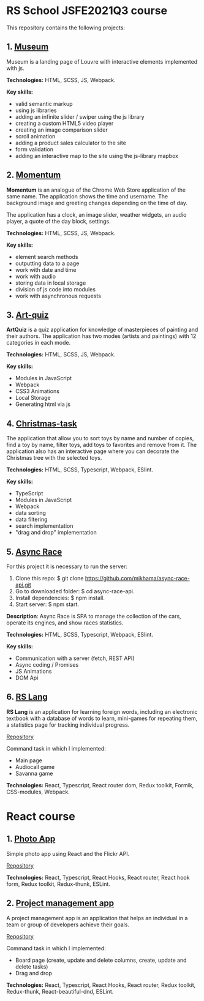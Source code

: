 # RS School JSFE2021Q3 course

This repository contains the following projects:

## 1. [Museum](https://ElenaPogodaeva.github.io/JSFE2021Q3/museum-dom/)

Museum is a landing page of Louvre with interactive elements implemented with js.

**Technologies:** HTML, SCSS, JS, Webpack.

**Key skills:**

* valid semantic markup
* using js libraries
* adding an infinite slider / swiper using the js library
* creating a custom HTML5 video player
* creating an image comparison slider
* scroll animation
* adding a product sales calculator to the site
* form validation
* adding an interactive map to the site using the js-library mapbox

## 2. [Momentum](https://ElenaPogodaeva.github.io/JSFE2021Q3/momentum/)

**Momentum** is an analogue of the Chrome Web Store application of the same name. The application shows the time and username. The background image and greeting changes depending on the time of day. 

The application has a clock, an image slider, weather widgets, an audio player, a quote of the day block, settings.

**Technologies:** HTML, SCSS, JS, Webpack.

**Key skills:**

* element search methods
* outputting data to a page
* work with date and time
* work with audio
* storing data in local storage
* division of js code into modules
* work with asynchronous requests

## 3. [Art-quiz](https://ElenaPogodaeva.github.io/JSFE2021Q3/art-quiz/)

**ArtQuiz** is a quiz application for knowledge of masterpieces of painting and their authors. The application has two modes (artists and paintings) with 12 categories in each mode.

**Technologies:** HTML, SCSS, JS, Webpack.

**Key skills:**

* Modules in JavaScript
* Webpack
* CSS3 Animations
* Local Storage
* Generating html via js

## 4. [Christmas-task](https://ElenaPogodaeva.github.io/JSFE2021Q3/christmas-task/)

The application that allow you to sort toys by name and number of copies, find a toy by name, filter toys, add toys to favorites and remove from it. The application also has an interactive page where you can decorate the Christmas tree with the selected toys.

**Technologies:** HTML, SCSS, Typescript, Webpack, ESlint.

**Key skills:**

* TypeScript
* Modules in JavaScript
* Webpack
* data sorting
* data filtering
* search implementation
* "drag and drop" implementation

## 5. [Async Race](https://ElenaPogodaeva.github.io/JSFE2021Q3/async-race/)

For this project it is necessary to run the server:
1. Clone this repo: $ git clone https://github.com/mikhama/async-race-api.git
2. Go to downloaded folder: $ cd async-race-api.
3. Install dependencies: $ npm install.
4. Start server: $ npm start.

**Description**: 
Async Race is SPA to manage the collection of the cars, operate its engines, and show races statistics.

**Technologies:** HTML, SCSS, Typescript, Webpack, ESlint.

**Key skills:**

* Сommunication with a server (fetch, REST API)
* Async coding / Promises
* JS Animations
* DOM Api

## 6. [RS Lang](https://al-abramov.github.io/rs-lang/)

**RS Lang** is an application for learning foreign words, including an electronic textbook with a database of words to learn, mini-games for repeating them, a statistics page for tracking individual progress.

[Repository](https://github.com/ElenaPogodaeva/rslang)

Command task in which I implemented:

* Main page
* Audiocall game
* Savanna game

**Technologies:** React, Typescript, React router dom, Redux toolkit, Formik, CSS-modules, Webpack.

# React course

## 1. [Photo App](https://elenapogodaeva.github.io/React2022Q1/)

Simple photo app using React and the Flickr API.

[Repository](https://github.com/ElenaPogodaeva/React2022Q1)

**Technologies:** React, Typescript, React Hooks, React router, React hook form, Redux toolkit, Redux-thunk, ESLint.

## 2. [Project management app](https://rs-goodie.netlify.app/welcome)

A project management app is an application that helps an individual in a team or group of developers achieve their goals.

[Repository](https://github.com/ElenaPogodaeva/project-management-app)

Command task in which I implemented:
* Board page (create, update and delete columns, create, update and delete tasks)
* Drag and drop

**Technologies:** React, Typescript, React Hooks, React router, Redux toolkit, Redux-thunk,
React-beautiful-dnd, ESLint.